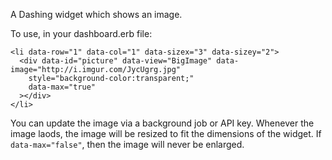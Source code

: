 A Dashing widget which shows an image.

To use, in your dashboard.erb file:

    <li data-row="1" data-col="1" data-sizex="3" data-sizey="2">
      <div data-id="picture" data-view="BigImage" data-image="http://i.imgur.com/JycUgrg.jpg"
        style="background-color:transparent;"
        data-max="true"
      ></div>
    </li>

You can update the image via a background job or API key.  Whenever the image laods, the image will be resized to fit the dimensions of the widget.  If `data-max="false"`, then the image will never be enlarged.
